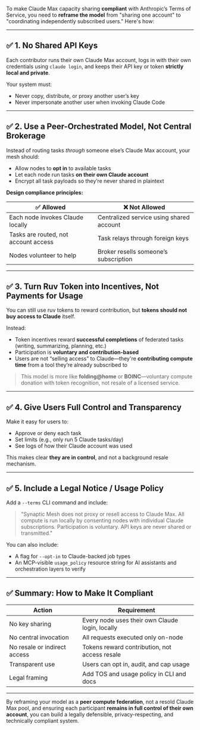 To make Claude Max capacity sharing **compliant** with Anthropic’s Terms of Service, you need to **reframe the model** from "sharing one account" to "coordinating independently subscribed users." Here's how:

---

## ✅ 1. **No Shared API Keys**

Each contributor runs their own Claude Max account, logs in with their own credentials using `claude login`, and keeps their API key or token **strictly local and private**.

Your system must:

* Never copy, distribute, or proxy another user’s key
* Never impersonate another user when invoking Claude Code

---

## ✅ 2. **Use a Peer-Orchestrated Model, Not Central Brokerage**

Instead of routing tasks *through* someone else’s Claude Max account, your mesh should:

* Allow nodes to **opt in** to available tasks
* Let each node run tasks **on their own Claude account**
* Encrypt all task payloads so they’re never shared in plaintext

**Design compliance principles:**

| ✅ Allowed                            | ❌ Not Allowed                            |
| ------------------------------------ | ---------------------------------------- |
| Each node invokes Claude locally     | Centralized service using shared account |
| Tasks are routed, not account access | Task relays through foreign keys         |
| Nodes volunteer to help              | Broker resells someone’s subscription    |

---

## ✅ 3. **Turn Ruv Token into Incentives, Not Payments for Usage**

You can still use ruv tokens to reward contribution, but **tokens should not buy access to Claude** itself.

Instead:

* Token incentives reward **successful completions** of federated tasks (writing, summarizing, planning, etc.)
* Participation is **voluntary and contribution-based**
* Users are not “selling access” to Claude—they're **contributing compute time** from a tool they’re already subscribed to

> This model is more like **folding\@home** or **BOINC**—voluntary compute donation with token recognition, not resale of a licensed service.

---

## ✅ 4. **Give Users Full Control and Transparency**

Make it easy for users to:

* Approve or deny each task
* Set limits (e.g., only run 5 Claude tasks/day)
* See logs of how their Claude account was used

This makes clear **they are in control**, and not a background resale mechanism.

---

## ✅ 5. **Include a Legal Notice / Usage Policy**

Add a `--terms` CLI command and include:

> "Synaptic Mesh does not proxy or resell access to Claude Max. All compute is run locally by consenting nodes with individual Claude subscriptions. Participation is voluntary. API keys are never shared or transmitted."

You can also include:

* A flag for `--opt-in` to Claude-backed job types
* An MCP-visible `usage_policy` resource string for AI assistants and orchestration layers to verify

---

## ✅ Summary: How to Make It Compliant

| Action                       | Requirement                                     |
| ---------------------------- | ----------------------------------------------- |
| No key sharing               | Every node uses their own Claude login, locally |
| No central invocation        | All requests executed only on-node              |
| No resale or indirect access | Tokens reward contribution, not access resale   |
| Transparent use              | Users can opt in, audit, and cap usage          |
| Legal framing                | Add TOS and usage policy in CLI and docs        |

---

By reframing your model as a **peer compute federation**, not a resold Claude Max pool, and ensuring each participant **remains in full control of their own account**, you can build a legally defensible, privacy-respecting, and technically compliant system.
